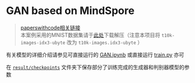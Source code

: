 # GAN based on MindSpore

> [paperswithcode相关链接](https://paperswithcode.com/paper/generative-adversarial-networks)  
> 本案例采用的MNIST数据集请于[此处](http://yann.lecun.com/exdb/mnist/)下载解压（注意本项目将 `t10k-images-idx3-ubyte` 改为 `t10k-images.idx3-ubyte` ）

有关模型的详细介绍请参见可直接运行的 [GAN.ipynb](https://github.com/xxayt/mindspore-GAN/blob/main/GAN.ipynb) 或直接运行 [train.py](https://github.com/xxayt/mindspore-GAN/blob/main/train.py) 亦可

在  [`result/checkpoints`](https://github.com/xxayt/mindspore-GAN/tree/main/result/checkpoints) 文件夹下保存部分了训练完成的生成器和判别器模型的参数

